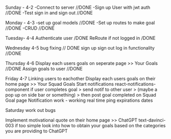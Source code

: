 Sunday - 4-2
-Connect to server //DONE
-Sign up User with jwt auth //DONE
-Test sign in and sign out //DONE

Monday - 4-3 
-set up goal models //DONE
-Set up routes to make goal //DONE
-CRUD //DONE

Tuesday- 4-4
Authenticate user /DONE
ReRoute if not logged in /DONE 

Wednesday 4-5
bug fixing // DONE
sign up sign out  log in functionality //DONE

Thursday 4-6
Display each users goals on seperate page >>  Your Goals //DONE
Assign goals to user  //DONE 


Friday 4-7
Linking users to eachother 
Display each users goals on their home page  >> Your Squad Goals
Start notifications 
react-notifications-component
if user completes goal > send notif to other user > (maybe a pop up on side bar or something) > then post goal completed on Squad Goal page
Notification work - working real time
ping expirations dates


Saturday 
work out bugs

Implement motivational quote on their home page >> ChatGPT text-davinci-003
if too simple look into how to obtain your goals based on the categories you are providing to ChatGPT 
